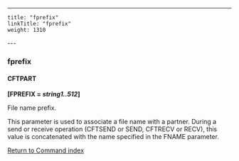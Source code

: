 ---
    title: "fprefix"
    linkTitle: "fprefix"
    weight: 1310
---<span id="fprefix"></span>

### fprefix

#### CFTPART

**[FPREFIX = *string1..512*]**

File name prefix.

This parameter is used to associate a file name with a partner. During
a send or receive operation (CFTSEND or SEND, CFTRECV or RECV), this value
is concatenated with the name specified in the FNAME parameter.

[Return to Command index](../../)

